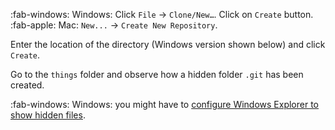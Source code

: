 :fab-windows: Windows: Click `File` → `Clone/New…`. Click on `Create` button.<br>
:fab-apple: Mac: `New...` → `Create New Repository`.

Enter the location of the directory (Windows version shown below) and click `Create`.

<pic eager src="{{baseUrl}}/gitAndGithub/init/images/sourcetree_1.png" height="220" />
<p/>

Go to the `things` folder and observe how a hidden folder `.git` has been created.

:fab-windows: Windows: you might have to [configure Windows Explorer to show hidden files](https://support.microsoft.com/en-us/windows/view-hidden-files-and-folders-in-windows-97fbc472-c603-9d90-91d0-1166d1d9f4b5).
